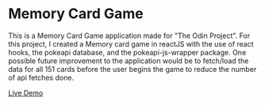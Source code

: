 # Memory Card Game

This is a Memory Card Game application made for "The Odin Project". For this project, I created a Memory card game in reactJS with the use of react hooks, the pokeapi database, and the pokeapi-js-wrapper package. One possible future improvement to the application would be to fetch/load the data for all 151 cards before the user begins the game to reduce the number of api fetches done.

[Live Demo](https://kindaexists.github.io/memory-card/)
